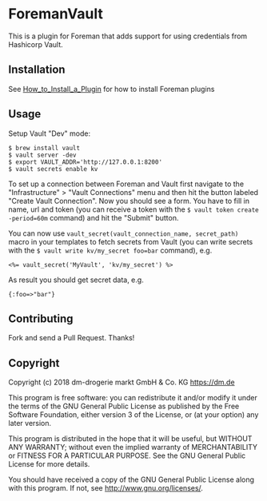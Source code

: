 # ForemanVault

This is a plugin for Foreman that adds support for using credentials from Hashicorp Vault.

## Installation

See [How_to_Install_a_Plugin](http://projects.theforeman.org/projects/foreman/wiki/How_to_Install_a_Plugin)
for how to install Foreman plugins

## Usage

Setup Vault "Dev" mode:

```
$ brew install vault
$ vault server -dev
$ export VAULT_ADDR='http://127.0.0.1:8200'
$ vault secrets enable kv
```

To set up a connection between Foreman and Vault first navigate to the "Infrastructure" > "Vault Connections" menu and then hit the button labeled "Create Vault Connection". Now you should see a form. You have to fill in name, url and token (you can receive a token with the `$ vault token create -period=60m` command) and hit the "Submit" button.

You can now use `vault_secret(vault_connection_name, secret_path)` macro in your templates to fetch secrets from Vault (you can write secrets with the `$ vault write kv/my_secret foo=bar` command), e.g.

```
<%= vault_secret('MyVault', 'kv/my_secret') %>
```

As result you should get secret data, e.g.

```
{:foo=>"bar"}
```

## Contributing

Fork and send a Pull Request. Thanks!

## Copyright

Copyright (c) 2018 dm-drogerie markt GmbH & Co. KG https://dm.de

This program is free software: you can redistribute it and/or modify
it under the terms of the GNU General Public License as published by
the Free Software Foundation, either version 3 of the License, or
(at your option) any later version.

This program is distributed in the hope that it will be useful,
but WITHOUT ANY WARRANTY; without even the implied warranty of
MERCHANTABILITY or FITNESS FOR A PARTICULAR PURPOSE.  See the
GNU General Public License for more details.

You should have received a copy of the GNU General Public License
along with this program.  If not, see <http://www.gnu.org/licenses/>.
